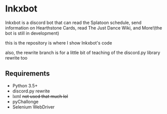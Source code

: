 # Inkxbot
Inkxbot is a discord bot that can read the Splatoon schedule, send information on Hearthstone Cards, read The Just Dance Wiki, and More!(the bot is still in development)

this is the repository is where I show Inkxbot's code

also, the rewrite branch is for a little bit of teaching of the discord.py library rewrite too

## Requirements

- Python 3.5+
- discord.py rewrite
- lxml ~~not used that much lol~~
- pyChallonge
- Selenium WebDriver
